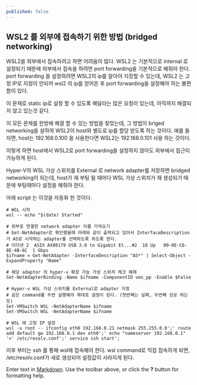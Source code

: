 ```yaml
---
published: false
---
```

## WSL2 를 외부에 접속하기 위한 방법 (bridged networking)
WSL2을 외부에서 접속하려고 하면 어려움이 많다. WSL2 는 기본적으로 internal 로 설정되기 때문에 외부에서 접속을 하려먼 port forwarding을 기본적으로 해줘야 한다. port forwarding 을 설정하려면 WSL2의 ip를 알아야 지정할 수 있는데, WSL2 는 고정 IP로 지정이 안되어 wsl2 의 ip를 얻어온 후 port forwarding을 설정해야 하는 불편함이 있다.

이 문제로 static ip로 설정 할 수 있도록 해달라는 많은 요청이 있는데, 아직까지 해결되지 않고 있는것 같다.

이 모든 문제를 한방에 해결 할 수 있는 방법을 찾았는데, 그 방법이 briged networking을 설하여 WSL2이 host와 별도로 ip를 할당 받도록 하는 것이다. 예를 들자면, host는 192.168.0.100 을 사용한다면 WSL2는 192.168.0.101 사용 하는 것이다.

이렇게 하면 host에서 WSL2로 port forwarding을 설정하지 않아도 외부에서 접근이 가능하게 된다.

Hyper-V의 WSL 가상 스위치를 External 로 network adapter를 저장하면 bridged networking이 되는데, host가 재 부팅 될 때마다 WSL 가상 스위치가 재 생성되기 때문에 부팅때마다 설정을 해줘야 한다.

아래 script 는 이것을 자동화 한 것이다.
````
# WSL 시작
wsl -- echo "$(date) Started"

# 외부로 연결한 network adapter 이름 가져오기
# Get-NetAdapter로 확인했을때 아래와 같이 출력되고 있어서 InterfaceDescription 가 AS로 시작하는 adapter를 선택하도록 하도록 한다.
# 이더넷 2  ASIX AX88179 USB 3.0 to Gigabit Et...#2  10 Up   00-0E-C6-8E-4B-6C  1 Gbps
$ifname = Get-NetAdapter -InterfaceDescription "AS*" | Select-Object -ExpandProperty "Name"

# 해당 adaptor 의 hyper-v 확장 가능 가상 스위치 체크 해제
Set-NetAdapterBinding -Name $ifname -ComponentID vms_pp -Enable $False

# Hyper-v WSL 가상 스위치를 External로 adapter 지정
# 같은 command를 두번 실행해야 제대로 설정이 된다. (첫번째는 실패, 두번째 성공 하는 듯)
Set-VMSwitch WSL -NetAdapterName $ifname
Set-VMSwitch WSL -NetAdapterName $ifname

# WSL 에 고정 IP 설정
wsl -u root -- ifconfig eth0 192.168.0.21 netmask 255.255.0.0';' route add default gw 192.168.0.1 dev eth0';' echo "nameserver 192.168.0.1" '>' /etc/resolv.conf';' service ssh start';
````

이후 부터는 ssh 를 통해 wsl에 접속해야 한다. wsl command로 직접 접속하게 되면, /etc/resolv.conf가 새로 생성되어 설정값이 사라지게 된다.

Enter text in [Markdown](http://daringfireball.net/projects/markdown/). Use the toolbar above, or click the **?** button for formatting help.

